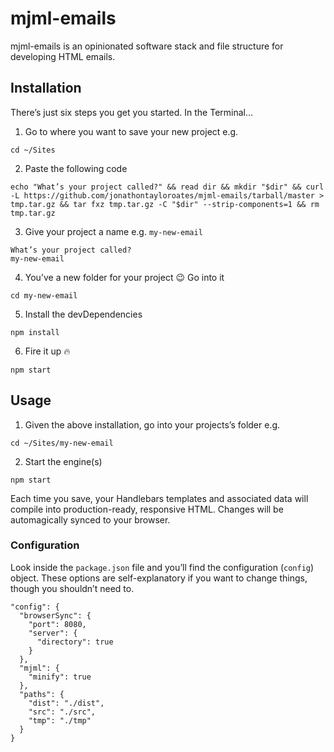 # mjml-emails

mjml-emails is an opinionated software stack and file structure for developing HTML emails.

## Installation
There’s just six steps you get you started. In the Terminal…

1. Go to where you want to save your new project e.g.
```
cd ~/Sites
```

2. Paste the following code
 ```
echo "What’s your project called?" && read dir && mkdir "$dir" && curl -L https://github.com/jonathontayloroates/mjml-emails/tarball/master > tmp.tar.gz && tar fxz tmp.tar.gz -C "$dir" --strip-components=1 && rm tmp.tar.gz
```

3. Give your project a name e.g. `my-new-email`
 ```
What’s your project called?
my-new-email
```

4. You’ve a new folder for your project 😉 Go into it
```
cd my-new-email
```

5. Install the devDependencies
```
npm install
```

6. Fire it up 🔥
```
npm start
```

## Usage

1. Given the above installation, go into your projects’s folder e.g.
```
cd ~/Sites/my-new-email
```

2. Start the engine(s)
```
npm start
```

Each time you save, your Handlebars templates and associated data will compile into production-ready, responsive HTML. Changes will be automagically synced to your browser.

### Configuration

Look inside the `package.json` file and you’ll find the configuration (`config`) object. These options are self-explanatory if you want to change things, though you shouldn’t need to.
```
"config": {
  "browserSync": {
    "port": 8080,
    "server": {
      "directory": true
    }
  },
  "mjml": {
    "minify": true
  },
  "paths": {
    "dist": "./dist",
    "src": "./src",
    "tmp": "./tmp"
  }
}
```

